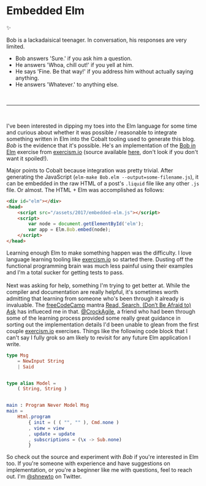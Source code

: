 # Embedded Elm
✨


Bob is a lackadaisical teenager. In conversation, his responses are very limited.

* Bob answers 'Sure.' if you ask him a question.
* He answers 'Whoa, chill out!' if you yell at him.
* He says 'Fine. Be that way!' if you address him without actually saying anything.
* He answers 'Whatever.' to anything else.

<div id="elm"></div>

<head>
    <script src="/res/elm/embedded-elm.js"></script>
	<script>
		var node = document.getElementById('elm');
		var app = Elm.Bob.embed(node);
	</script>
</head>

<br>
<hr>
<br>

I've been interested in dipping my toes into the Elm language for some time
and curious about whether it was possible / reasonable to integrate
something written in Elm into the Cobalt tooling used to generate this blog.
_Bob_ is the evidence that it's possible. He's an implementation of the
[Bob in Elm](http://exercism.io/exercises/elm/bob/readme) exercise from 
[exercism.io](http://exercism.io)
(source available [here](https://github.com/shnewto/sheas.blog/blob/master/static/2017/Bob/Bob.elm), 
don't look if you don't want it spoiled!).

Major points to Cobalt because integration was pretty trivial. After generating 
the JavaScript (`elm-make Bob.elm --output=some-filename.js`), it can be
embedded in the raw HTML of a post's `.liquid` file like any other 
`.js` file. Or almost. The HTML + Elm was accomplished 
as follows:

```html
<div id="elm"></div>
<head>
    <script src="/assets/2017/embedded-elm.js"></script>
    <script>
        var node = document.getElementById('elm');
        var app = Elm.Bob.embed(node);
    </script>
</head>
```

Learning enough Elm to make something happen was the difficulty. I love
language learning tooling like <a href="http://exercism.io">exercism.io</a> so 
started there. Dusting off the functional programming brain was much less 
painful using their examples and I'm a total sucker for getting tests to pass.
<br><br>
Next was asking for help, something I'm trying to get better at. While the 
compiler and documentation are really helpful, it's sometimes worth admitting 
that learning from someone who's been through it already is invaluable. The
<a href="https://www.freecodecamp.org/">freeCodeCamp</a> mantra
<a href="https://medium.freecodecamp.org/read-search-dont-be-afraid-to-ask-743a23c411b4">Read, Search, (Don’t Be Afraid to) Ask</a>
has influeced me in that.
<a href="https://twitter.com/CrockAgile">@CrockAgile</a>,
a friend who had been through some of the learning process provided some really 
great guidance in sorting out the implementation details I'd been unable to 
glean from the first couple <a href="http://exercism.io">exercism.io</a>
exercises. Things like the following code block that I can't say I fully grok 
so am likely to revisit for any future Elm application I write.

```elm
type Msg
    = NewInput String
    | Said


type alias Model =
    ( String, String )


main : Program Never Model Msg
main =
    Html.program
        { init = ( ( "", "" ), Cmd.none )
        , view = view
        , update = update
        , subscriptions = (\x -> Sub.none)
        }
```

So check out the source and experiment with <i>Bob</i> if you're interested in Elm 
too. If you're someone with experience and have suggestions on
implementation, or you're a beginner like me with questions, feel to reach out.
I'm <a href="https://twitter.com/shnewto">@shnewto</a> on Twitter.
